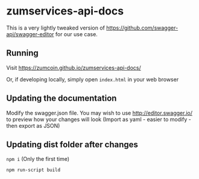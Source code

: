 # zumservices-api-docs
This is a very lightly tweaked version of https://github.com/swagger-api/swagger-editor for our use case.

## Running

Visit https://zumcoin.github.io/zumservices-api-docs/

Or, if developing locally, simply open `index.html` in your web browser

## Updating the documentation

Modify the swagger.json file. You may wish to use http://editor.swagger.io/ to preview how your changes will look (Import as yaml - easier to modify - then export as JSON)

## Updating dist folder after changes

`npm i` (Only the first time)

`npm run-script build`
